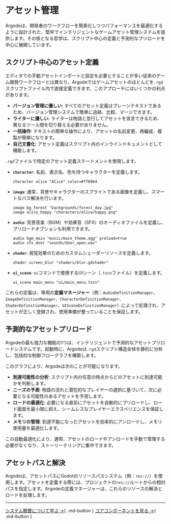 # アセット管理

Argodeは、開発者のワークフローを簡素化しつつパフォーマンスを最適化するように設計された、堅牢でインテリジェントなゲームアセット管理システムを提供します。その核となる哲学は、スクリプト中心の定義と予測的なプリロードを中心に展開しています。

## スクリプト中心のアセット定義

エディタでの手動アセットインポートと設定を必要とすることが多い従来のゲーム開発ワークフローとは異なり、Argodeではゲームアセットのほとんどを`.rgd`スクリプトファイル内で直接定義できます。このアプローチにはいくつかの利点があります。

*   **バージョン管理に優しい**: すべてのアセット定義はプレーンテキストであるため、バージョン管理システムで簡単に追跡、比較、マージできます。
*   **ライターに優しい**: ライターは物語と並行してアセットを宣言できるため、異なるツール間を切り替える必要がありません。
*   **一括操作**: テキストの簡単な操作により、アセットの名前変更、再編成、複製が簡単になります。
*   **自己文書化**: アセット定義はスクリプト内のインラインドキュメントとして機能します。

`.rgd`ファイルで特定のアセット定義ステートメントを使用します。

*   **`character`**: 名前、表示名、色を持つキャラクターを定義します。
    ```rgd
    character alice "Alice" color=#ff69b4
    ```
*   **`image`**: 通常、背景やキャラクターのスプライトである画像を定義し、スマートなパス解決を行います。
    ```rgd
    image bg_forest "backgrounds/forest_day.jpg"
    image alice_happy "characters/alice/happy.png"
    ```
*   **`audio`**: 背景音楽（BGM）や効果音（SFX）のオーディオファイルを定義し、プリロードオプションも利用できます。
    ```rgd
    audio bgm_main "music/main_theme.ogg" preload=true
    audio sfx_door "sounds/door_open.wav"
    ```
*   **`shader`**: 視覚効果のためのカスタムシェーダーリソースを定義します。
    ```rgd
    shader screen_blur "shaders/blur.gdshader"
    ```
*   **`ui_scene`**: `ui`コマンドで使用するUIシーン（`.tscn`ファイル）を定義します。
    ```rgd
    ui_scene main_menu "ui/main_menu.tscn"
    ```

これらの定義は、専用の**定義マネージャー**（例：`AudioDefinitionManager`、`ImageDefinitionManager`、`CharacterDefinitionManager`、`ShaderDefinitionManager`、`UISceneDefinitionManager`）によって処理され、アセットが正しく登録され、使用準備が整っていることを保証します。

## 予測的なアセットプリロード

Argodeの最も強力な機能の1つは、インテリジェントで予測的なアセットプリロードシステムです。起動時に、Argodeは`.rgd`スクリプト構造全体を静的に分析し、包括的な制御フローグラフを構築します。

このグラフにより、Argodeは次のことが可能になります。

*   **到達可能性の分析**: スクリプト内の任意の時点からどのアセットに到達可能かを判断します。
*   **ニーズの予測**: 物語の流れと潜在的なプレイヤーの選択に基づいて、次に必要となる可能性のあるアセットを予測します。
*   **ロードの最適化**: 必要になる直前にアセットを自動的にプリロードし、ロード画面を最小限に抑え、シームレスなプレイヤーエクスペリエンスを保証します。
*   **メモリの管理**: 到達不能になったアセットを効率的にアンロードし、メモリ使用量を最適化します。

この自動最適化により、通常、アセットのロードやアンロードを手動で管理する必要がなくなり、ストーリーテリングに集中できます。

## アセットパスと解決

Argodeは、アセットパスにGodotのリソースパスシステム（例：`res://`）を使用します。アセットを定義する際には、プロジェクトの`res://`ルートからの相対パスを指定します。Argodeの定義マネージャーは、これらのリソースの解決とロードを処理します。

---

[システム概要について学ぶ →](system-overview.md){ .md-button }
[コアコンポーネントを見る →](core-components.md){ .md-button }